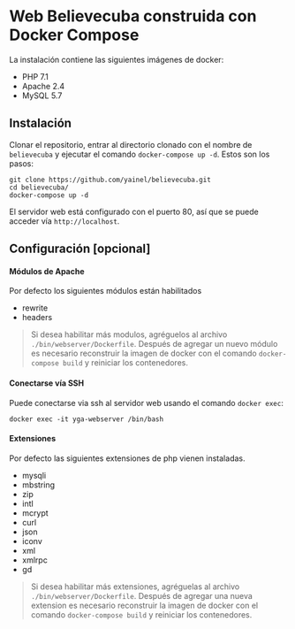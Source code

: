 # Web Believecuba construida con Docker Compose

La instalación contiene las siguientes imágenes de docker:

* PHP 7.1
* Apache 2.4
* MySQL 5.7

## Instalación

Clonar el repositorio, entrar al directorio clonado con el nombre de `believecuba` y ejecutar el comando `docker-compose up -d`. Estos son los pasos:

```consola
git clone https://github.com/yainel/believecuba.git
cd believecuba/
docker-compose up -d
```

El servidor web está configurado con el puerto 80, así que se puede acceder vía `http://localhost`.


## Configuración [opcional]

#### Módulos de Apache

Por defecto los siguientes módulos están habilitados

* rewrite
* headers

> Si desea habilitar más modulos, agréguelos al archivo `./bin/webserver/Dockerfile`.
> Después de agregar un nuevo módulo es necesario reconstruir la imagen de docker con el comando `docker-compose build` y reiniciar los contenedores.

#### Conectarse vía SSH

Puede conectarse via ssh al servidor web usando el comando `docker exec`:

```shell
docker exec -it yga-webserver /bin/bash
```

#### Extensiones

Por defecto las siguientes extensiones de php vienen instaladas.

* mysqli
* mbstring
* zip
* intl
* mcrypt
* curl
* json
* iconv
* xml
* xmlrpc
* gd

> Si desea habilitar más extensiones, agréguelas al archivo `./bin/webserver/Dockerfile`.
> Después de agregar una nueva extension es necesario reconstruir la imagen de docker con el comando `docker-compose build` y reiniciar los contenedores.
